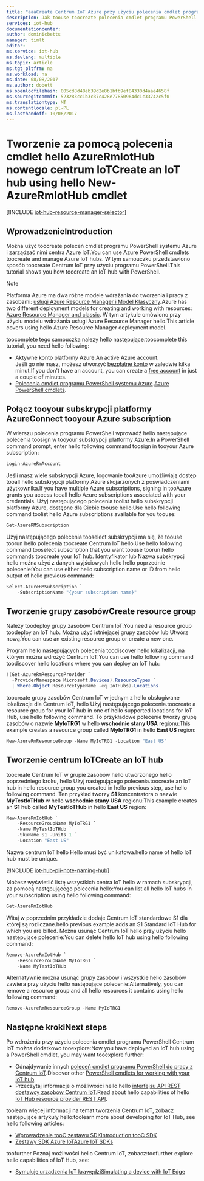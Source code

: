 ```yaml
---
title: "aaaCreate Centrum IoT Azure przy użyciu polecenia cmdlet programu PowerShell | Dokumentacja firmy Microsoft"
description: Jak toouse toocreate polecenia cmdlet programu PowerShell Centrum IoT.
services: iot-hub
documentationcenter: 
author: dominicbetts
manager: timlt
editor: 
ms.service: iot-hub
ms.devlang: multiple
ms.topic: article
ms.tgt_pltfrm: na
ms.workload: na
ms.date: 08/08/2017
ms.author: dobett
ms.openlocfilehash: 005cd8d48eb39d2e8b1bfb9ef84330d4aae4658f
ms.sourcegitcommit: 523283cc1b3c37c428e77850964dc1c33742c5f0
ms.translationtype: MT
ms.contentlocale: pl-PL
ms.lasthandoff: 10/06/2017
---
```

# <a name="create-an-iot-hub-using-hello-new-azurermiothub-cmdlet"></a><span data-ttu-id="ba4b2-103">Tworzenie za pomocą polecenia cmdlet hello AzureRmIotHub nowego centrum IoT</span><span class="sxs-lookup"><span data-stu-id="ba4b2-103">Create an IoT hub using hello New-AzureRmIotHub cmdlet</span></span>

[!INCLUDE [iot-hub-resource-manager-selector](../../includes/iot-hub-resource-manager-selector.md)]

## <a name="introduction"></a><span data-ttu-id="ba4b2-104">Wprowadzenie</span><span class="sxs-lookup"><span data-stu-id="ba4b2-104">Introduction</span></span>

<span data-ttu-id="ba4b2-105">Można użyć toocreate poleceń cmdlet programu PowerShell systemu Azure i zarządzać nimi centra Azure IoT.</span><span class="sxs-lookup"><span data-stu-id="ba4b2-105">You can use Azure PowerShell cmdlets toocreate and manage Azure IoT hubs.</span></span> <span data-ttu-id="ba4b2-106">W tym samouczku przedstawiono sposób toocreate Centrum IoT przy użyciu programu PowerShell.</span><span class="sxs-lookup"><span data-stu-id="ba4b2-106">This tutorial shows you how toocreate an IoT hub with PowerShell.</span></span>

> [!NOTE]
> <span data-ttu-id="ba4b2-107">Platforma Azure ma dwa różne modele wdrażania do tworzenia i pracy z zasobami: [usługi Azure Resource Manager i Model Klasyczny](../azure-resource-manager/resource-manager-deployment-model.md).</span><span class="sxs-lookup"><span data-stu-id="ba4b2-107">Azure has two different deployment models for creating and working with resources: [Azure Resource Manager and classic](../azure-resource-manager/resource-manager-deployment-model.md).</span></span> <span data-ttu-id="ba4b2-108">W tym artykule omówiono przy użyciu modelu wdrażania usługi Azure Resource Manager hello.</span><span class="sxs-lookup"><span data-stu-id="ba4b2-108">This article covers using hello Azure Resource Manager deployment model.</span></span>

<span data-ttu-id="ba4b2-109">toocomplete tego samouczka należy hello następujące:</span><span class="sxs-lookup"><span data-stu-id="ba4b2-109">toocomplete this tutorial, you need hello following:</span></span>

* <span data-ttu-id="ba4b2-110">Aktywne konto platformy Azure.</span><span class="sxs-lookup"><span data-stu-id="ba4b2-110">An active Azure account.</span></span> <br/><span data-ttu-id="ba4b2-111">Jeśli go nie masz, możesz utworzyć [bezpłatne konto][lnk-free-trial] w zaledwie kilka minut.</span><span class="sxs-lookup"><span data-stu-id="ba4b2-111">If you don't have an account, you can create a [free account][lnk-free-trial] in just a couple of minutes.</span></span>
* <span data-ttu-id="ba4b2-112">[Polecenia cmdlet programu PowerShell systemu Azure][lnk-powershell-install].</span><span class="sxs-lookup"><span data-stu-id="ba4b2-112">[Azure PowerShell cmdlets][lnk-powershell-install].</span></span>

## <a name="connect-tooyour-azure-subscription"></a><span data-ttu-id="ba4b2-113">Połącz tooyour subskrypcji platformy Azure</span><span class="sxs-lookup"><span data-stu-id="ba4b2-113">Connect tooyour Azure subscription</span></span>
<span data-ttu-id="ba4b2-114">W wierszu polecenia programu PowerShell wprowadź hello następujące polecenia toosign w tooyour subskrypcji platformy Azure:</span><span class="sxs-lookup"><span data-stu-id="ba4b2-114">In a PowerShell command prompt, enter hello following command toosign in tooyour Azure subscription:</span></span>

```powershell
Login-AzureRmAccount
```

<span data-ttu-id="ba4b2-115">Jeśli masz wiele subskrypcji Azure, logowanie tooAzure umożliwiają dostęp tooall hello subskrypcji platformy Azure skojarzonych z poświadczeniami użytkownika.</span><span class="sxs-lookup"><span data-stu-id="ba4b2-115">If you have multiple Azure subscriptions, signing in tooAzure grants you access tooall hello Azure subscriptions associated with your credentials.</span></span> <span data-ttu-id="ba4b2-116">Użyj następującego polecenia toolist hello subskrypcji platformy Azure, dostępne dla Ciebie toouse hello:</span><span class="sxs-lookup"><span data-stu-id="ba4b2-116">Use hello following command toolist hello Azure subscriptions available for you toouse:</span></span>

```powershell
Get-AzureRMSubscription
```

<span data-ttu-id="ba4b2-117">Użyj następującego polecenia tooselect subskrypcji ma się, że toouse toorun hello polecenia toocreate Centrum IoT hello.</span><span class="sxs-lookup"><span data-stu-id="ba4b2-117">Use hello following command tooselect subscription that you want toouse toorun hello commands toocreate your IoT hub.</span></span> <span data-ttu-id="ba4b2-118">Identyfikator lub Nazwa subskrypcji hello można użyć z danych wyjściowych hello hello poprzednie polecenie:</span><span class="sxs-lookup"><span data-stu-id="ba4b2-118">You can use either hello subscription name or ID from hello output of hello previous command:</span></span>

```powershell
Select-AzureRMSubscription `
    -SubscriptionName "{your subscription name}"
```

## <a name="create-resource-group"></a><span data-ttu-id="ba4b2-119">Tworzenie grupy zasobów</span><span class="sxs-lookup"><span data-stu-id="ba4b2-119">Create resource group</span></span>

<span data-ttu-id="ba4b2-120">Należy toodeploy grupy zasobów Centrum IoT.</span><span class="sxs-lookup"><span data-stu-id="ba4b2-120">You need a resource group toodeploy an IoT hub.</span></span> <span data-ttu-id="ba4b2-121">Można użyć istniejącej grupy zasobów lub Utwórz nową.</span><span class="sxs-lookup"><span data-stu-id="ba4b2-121">You can use an existing resource group or create a new one.</span></span>

<span data-ttu-id="ba4b2-122">Program hello następujących polecenia toodiscover hello lokalizacji, na którym można wdrożyć Centrum IoT:</span><span class="sxs-lookup"><span data-stu-id="ba4b2-122">You can use hello following command toodiscover hello locations where you can deploy an IoT hub:</span></span>

```powershell
((Get-AzureRmResourceProvider `
  -ProviderNamespace Microsoft.Devices).ResourceTypes `
  | Where-Object ResourceTypeName -eq IoTHubs).Locations
```

<span data-ttu-id="ba4b2-123">toocreate grupy zasobów Centrum IoT w jednym z hello obsługiwane lokalizacje dla Centrum IoT, hello Użyj następującego polecenia.</span><span class="sxs-lookup"><span data-stu-id="ba4b2-123">toocreate a resource group for your IoT hub in one of hello supported locations for IoT Hub, use hello following command.</span></span> <span data-ttu-id="ba4b2-124">To przykładowe polecenie tworzy grupę zasobów o nazwie **MyIoTRG1** w hello **wschodnie stany USA** regionu:</span><span class="sxs-lookup"><span data-stu-id="ba4b2-124">This example creates a resource group called **MyIoTRG1** in hello **East US** region:</span></span>

```powershell
New-AzureRmResourceGroup -Name MyIoTRG1 -Location "East US"
```

## <a name="create-an-iot-hub"></a><span data-ttu-id="ba4b2-125">Tworzenie centrum IoT</span><span class="sxs-lookup"><span data-stu-id="ba4b2-125">Create an IoT hub</span></span>

<span data-ttu-id="ba4b2-126">toocreate Centrum IoT w grupie zasobów hello utworzonego hello poprzedniego kroku, hello Użyj następującego polecenia.</span><span class="sxs-lookup"><span data-stu-id="ba4b2-126">toocreate an IoT hub in hello resource group you created in hello previous step, use hello following command.</span></span> <span data-ttu-id="ba4b2-127">Ten przykład tworzy **S1** koncentratora o nazwie **MyTestIoTHub** w hello **wschodnie stany USA** regionu:</span><span class="sxs-lookup"><span data-stu-id="ba4b2-127">This example creates an **S1** hub called **MyTestIoTHub** in hello **East US** region:</span></span>

```powershell
New-AzureRmIotHub `
    -ResourceGroupName MyIoTRG1 `
    -Name MyTestIoTHub `
    -SkuName S1 -Units 1 `
    -Location "East US"
```

<span data-ttu-id="ba4b2-128">Nazwa centrum IoT hello Hello musi być unikatowa.</span><span class="sxs-lookup"><span data-stu-id="ba4b2-128">hello name of hello IoT hub must be unique.</span></span>

[!INCLUDE [iot-hub-pii-note-naming-hub](../../includes/iot-hub-pii-note-naming-hub.md)]


<span data-ttu-id="ba4b2-129">Możesz wyświetlić listę wszystkich centra IoT hello w ramach subskrypcji, za pomocą następującego polecenia hello:</span><span class="sxs-lookup"><span data-stu-id="ba4b2-129">You can list all hello IoT hubs in your subscription using hello following command:</span></span>

```powershell
Get-AzureRmIotHub
```

<span data-ttu-id="ba4b2-130">Witaj w poprzednim przykładzie dodaje Centrum IoT standardowe S1 dla której są rozliczane.</span><span class="sxs-lookup"><span data-stu-id="ba4b2-130">hello previous example adds an S1 Standard IoT Hub for which you are billed.</span></span> <span data-ttu-id="ba4b2-131">Można usunąć Centrum IoT hello przy użyciu hello następujące polecenie:</span><span class="sxs-lookup"><span data-stu-id="ba4b2-131">You can delete hello IoT hub using hello following command:</span></span>

```powershell
Remove-AzureRmIotHub `
    -ResourceGroupName MyIoTRG1 `
    -Name MyTestIoTHub
```

<span data-ttu-id="ba4b2-132">Alternatywnie można usunąć grupy zasobów i wszystkie hello zasobów zawiera przy użyciu hello następujące polecenie:</span><span class="sxs-lookup"><span data-stu-id="ba4b2-132">Alternatively, you can remove a resource group and all hello resources it contains using hello following command:</span></span>

```powershell
Remove-AzureRmResourceGroup -Name MyIoTRG1
```

## <a name="next-steps"></a><span data-ttu-id="ba4b2-133">Następne kroki</span><span class="sxs-lookup"><span data-stu-id="ba4b2-133">Next steps</span></span>

<span data-ttu-id="ba4b2-134">Po wdrożeniu przy użyciu polecenia cmdlet programu PowerShell Centrum IoT można dodatkowo tooexplore:</span><span class="sxs-lookup"><span data-stu-id="ba4b2-134">Now you have deployed an IoT hub using a PowerShell cmdlet, you may want tooexplore further:</span></span>

* <span data-ttu-id="ba4b2-135">Odnajdywanie innych [poleceń cmdlet programu PowerShell do pracy z Centrum IoT][lnk-iothub-cmdlets].</span><span class="sxs-lookup"><span data-stu-id="ba4b2-135">Discover other [PowerShell cmdlets for working with your IoT hub][lnk-iothub-cmdlets].</span></span>
* <span data-ttu-id="ba4b2-136">Przeczytaj informacje o możliwości hello hello [interfejsu API REST dostawcy zasobów Centrum IoT][lnk-rest-api].</span><span class="sxs-lookup"><span data-stu-id="ba4b2-136">Read about hello capabilities of hello [IoT Hub resource provider REST API][lnk-rest-api].</span></span>

<span data-ttu-id="ba4b2-137">toolearn więcej informacji na temat tworzenia Centrum IoT, zobacz następujące artykuły hello:</span><span class="sxs-lookup"><span data-stu-id="ba4b2-137">toolearn more about developing for IoT Hub, see hello following articles:</span></span>

* <span data-ttu-id="ba4b2-138">[Wprowadzenie tooC zestawu SDK][lnk-c-sdk]</span><span class="sxs-lookup"><span data-stu-id="ba4b2-138">[Introduction tooC SDK][lnk-c-sdk]</span></span>
* <span data-ttu-id="ba4b2-139">[Zestawy SDK Azure IoT][lnk-sdks]</span><span class="sxs-lookup"><span data-stu-id="ba4b2-139">[Azure IoT SDKs][lnk-sdks]</span></span>

<span data-ttu-id="ba4b2-140">toofurther Poznaj możliwości hello Centrum IoT, zobacz:</span><span class="sxs-lookup"><span data-stu-id="ba4b2-140">toofurther explore hello capabilities of IoT Hub, see:</span></span>

* <span data-ttu-id="ba4b2-141">[Symuluje urządzenia IoT krawędzi][lnk-iotedge]</span><span class="sxs-lookup"><span data-stu-id="ba4b2-141">[Simulating a device with IoT Edge][lnk-iotedge]</span></span>

<!-- Links -->
[lnk-free-trial]: https://azure.microsoft.com/pricing/free-trial/
[lnk-powershell-install]: https://docs.microsoft.com/powershell/azure/install-azurerm-ps
[lnk-iothub-cmdlets]: https://docs.microsoft.com/powershell/module/azurerm.iothub/
[lnk-rest-api]: https://docs.microsoft.com/rest/api/iothub/iothubresource

[lnk-c-sdk]: iot-hub-device-sdk-c-intro.md
[lnk-sdks]: iot-hub-devguide-sdks.md

[lnk-iotedge]: iot-hub-linux-iot-edge-simulated-device.md
